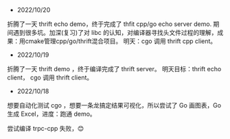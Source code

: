 * 2022/10/20
  
折腾了一天 thrift echo demo，终于完成了 thfit cpp/go echo server demo.
期间遇到很多坑。加深(复习)了对 libc 的认知，对编译器寻找头文件过程的理解，成果：用cmake管理cpp/go/thrift混合项目。
明天：cgo 调用 thrift cpp client。

* 2022/10/19

折腾了一天 thrift demo ，终于编译完成了 thrift server。
明天目标：thrift echo client， cgo 调用 thrift client。


* 2022/10/18

想要自动化测试 cgo ，想要一条龙搞定结果可视化，所以尝试了 Go 画图表，Go 生成 Excel，进度：跑通 demo。

尝试编译 trpc-cpp 失败，😊
